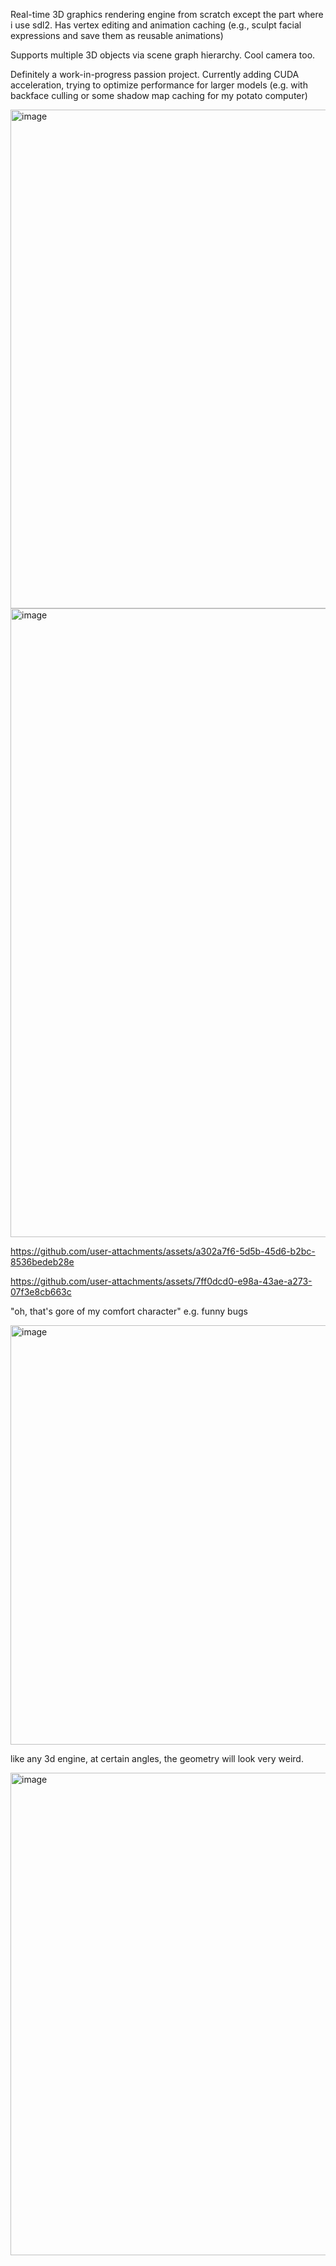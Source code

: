 Real-time 3D graphics rendering engine from scratch except the part where i use sdl2. Has vertex editing and animation caching (e.g., sculpt facial expressions and save them as reusable animations)

Supports multiple 3D objects via scene graph hierarchy. Cool camera too. 

Definitely a work-in-progress passion project. Currently adding CUDA acceleration, trying to optimize performance for larger models (e.g. with backface culling or some shadow map caching for my potato computer)


<img width="680" height="798" alt="image" src="https://github.com/user-attachments/assets/a10605f2-7ac6-47f9-b6be-587a96ff11ae" />
<img width="1067" height="1006" alt="image" src="https://github.com/user-attachments/assets/50536bc3-e591-4c8a-8e58-9c664d20c707" />







https://github.com/user-attachments/assets/a302a7f6-5d5b-45d6-b2bc-8536bedeb28e





https://github.com/user-attachments/assets/7ff0dcd0-e98a-43ae-a273-07f3e8cb663c





"oh, that's gore of my comfort character"
e.g. funny bugs

<img width="526" height="671" alt="image" src="https://github.com/user-attachments/assets/5b98dee0-e594-49f9-8092-00799caf3961" />


like any 3d engine, at certain angles, the geometry will look very weird.

<img width="1072" height="772" alt="image" src="https://github.com/user-attachments/assets/417d48da-3507-4827-9967-1f8074b4de8c" />

